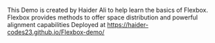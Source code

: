 This Demo is created by Haider Ali to help learn the basics of Flexbox. Flexbox provides methods to offer space distribution and powerful alignment capabilities
Deployed at https://haider-codes23.github.io/Flexbox-demo/
